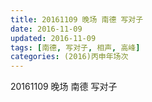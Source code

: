 ```yaml
---
title: 20161109 晚场 南德 写对子
date: 2016-11-09
updated: 2016-11-09
tags: [南德, 写对子, 相声, 高峰] 
categories: (2016)丙申年场次 
---
```

20161109 晚场 南德 写对子
